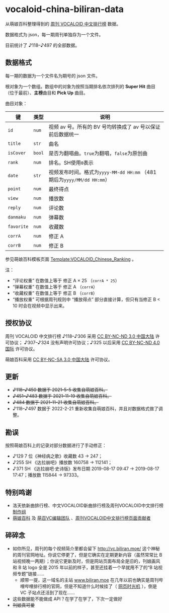 # vocaloid-china-biliran-data
 
从萌娘百科整理得到的 [周刊 VOCALOID 中文排行榜](https://space.bilibili.com/156489) 数据。

数据格式为 json，每一期周刊单独存为一个文件。

目前统计了 ♪118–♪497 的全部数据。


## 数据格式

每一期的数据为一个文件名为期号的 json 文件。

根对象为一个数组。数组中的对象为按照当期排名依次排列的 **Super Hit** 曲目（位于最前）、**主榜**曲目和 **Pick Up** 曲目。

曲目对象：

| 键        | 类型   | 说明                                                      |
|----------|------|---------------------------------------------------------|
| `id`       | `num`  | 视频 av 号。所有的 BV 号均转换成了 av 号以保证前后数据统一                     |
| `title`    | `str`  | 曲名                                                      |
| `isCover`  | `bool` | 是否为翻唱曲。`true`为翻唱，`false`为原创曲                            |
| `rank`     | `num`  | 排名。SH使用`0`表示                                            |
| `date`     | `str`  | 视频发布时间。格式为`yyyy-MM-dd HH:mm` （481期后为`yyyy/MM/dd HH:mm`） |
| `point`    | `num`  | 最终得点                                                    |
| `view`     | `num`  | 播放数                                                     |
| `reply`    | `num`  | 评论数                                                     |
| `danmaku`  | `num`  | 弹幕数                                                     |
| `favorite` | `num`  | 收藏数                                                     |
| `corrA`    | `num`  | 修正 A                                                    |
| `corrB`    | `num`  | 修正 B                                                    |

参见萌娘百科模板页面 [Template:VOCALOID_Chinese_Ranking](https://zh.moegirl.org.cn/Template:VOCALOID_Chinese_Ranking) 。

注：
* “评论权重” 在数值上等于 修正 A × 25 （`corrA * 25`）
* “弹幕权重” 在数值上等于 修正 A （`corrA`）
* “收藏权重” 在数值上等于 修正 B （`corrB`）
* “播放权重” 可根据周刊规则中 “播放得点” 部分直接计算，但只有当修正 B < 10 时会在视频中显示出来。

## 授权协议

周刊 VOCALOID 中文排行榜 ♪118–♪306 采用 [CC BY-NC-ND 3.0 中国大陆](https://creativecommons.org/licenses/by-nc-nd/3.0/cn/) 许可协议；
♪307–♪324 没有声明许可协议；♪325 以后采用 [CC BY-NC-ND 4.0 国际](https://creativecommons.org/licenses/by-nc-nd/4.0/deed.zh) 许可协议。

萌娘百科采用 [CC BY-NC-SA 3.0 中国大陆](https://creativecommons.org/licenses/by-nc-sa/3.0/cn/deed.zh) 许可协议。


## 更新


* ~~♪118–♪450 数据于 2021-5-5 收集自萌娘百科。~~
* ~~♪451–♪483 数据于 2021-11-19 收集自萌娘百科。~~
* ~~♪484 数据于 2021-11-21 收集自萌娘百科。~~
* ♪118–♪497 数据于 2022-2-21 重新收集自萌娘百科，并且对数据格式做了调整。


## 勘误

按照萌娘百科上的记录对部分数据进行了手动修正：

* ♪129 7 位《神经病之歌》收藏数 43 → 247；
* ♪255 SH 《达拉崩吧》播放数 160758 → 112141；
* ♪371 SH 《达拉崩吧·史诗版》发布日期 2019-08-17 09:47 → 2019-08-17 17:47；播放数 115844 → 97333。


## 特别鸣谢

* 洛天依新曲排行榜、中文VOCALOID新曲排行榜及周刊VOCALOID中文排行榜 [制作组](https://zh.moegirl.org.cn/%E5%91%A8%E5%88%8AVOCALOID%E4%B8%AD%E6%96%87%E6%8E%92%E8%A1%8C%E6%A6%9C#%E5%88%B6%E4%BD%9C%E4%BA%BA%E5%91%98)
* [萌娘百科](https://zh.moegirl.org.cn/Mainpage) 及 [萌百VC编辑团队](https://zh.moegirl.org.cn/User:%E7%A9%BA%E7%BF%8A/%E8%90%8C%E7%99%BEVC%E7%BC%96%E8%BE%91%E5%9B%A2%E9%98%9F) 、[周刊VOCALOID中文排行榜页面贡献者](https://zh.moegirl.org.cn/User:4O74Y74L74J7/%E5%91%A8%E5%88%8AVOCALOID%E4%B8%AD%E6%96%87%E6%8E%92%E8%A1%8C%E6%A6%9C) 

## 碎碎念

* 如你所见，周刊的每个视频简介里都会留下 http://vc.biliran.moe/ 这个神秘的周刊官网地址。你说它停更了，但是它确实在定期更新内容（虽然常常比 B 站视频晚一两期）；你说它更新及时，但是网站页面布局全是旧的，刊娘画风和 B 站 logo 全是 2015 年以前的样子，甚至还挂着一个早就用不了的“B 站视频专题”链接……
    * 顺带一提，这一域名的主站 www.biliran.moe 在几年以前也确实是周刊哔哩哔哩排行榜的官网，但是不知道什么时候挂了（ [网页时光机](https://web.archive.org/web/20151025211010/http://www.biliran.moe/) ），倒是 VC 子站点还活到了现在……
* 这些数据能不能做成 API？在学了在学了，下次一定做好
* ~~刊娘真可爱~~